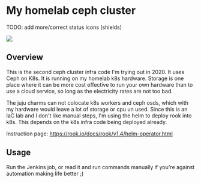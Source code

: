 # My homelab ceph cluster
TODO:  add more/correct status icons (shields)

![](https://img.shields.io/badge/juju-2.0+-brightgreen.svg)

## Overview
This is the second ceph cluster infra code I'm trying out in 2020.  It uses Ceph on K8s.
It is running on my homelab k8s hardware.
Storage is one place where it can be more cost effective to run your own hardware than to use a cloud service, so long as the electricity rates are not too bad.

The juju charms can not colocate k8s workers and ceph osds, which with my hardware would leave a lot of storage or cpu un used.
Since this is an IaC lab and I don't like manual steps, I'm using the helm to deploy rook into k8s.
This depends on the k8s infra code being deployed already.

Instruction page:  https://rook.io/docs/rook/v1.4/helm-operator.html

## Usage
Run the Jenkins job, or read it and run commands manually if you're against automation making life better  ;)

